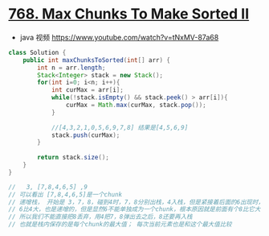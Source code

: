 # [768. Max Chunks To Make Sorted II](https://leetcode.com/problems/max-chunks-to-make-sorted-ii/)

* java 视频 https://www.youtube.com/watch?v=tNxMV-87a68

```java
class Solution {
    public int maxChunksToSorted(int[] arr) {
        int n = arr.length;
        Stack<Integer> stack = new Stack();
        for(int i=0; i<n; i++){
            int curMax = arr[i];
            while(!stack.isEmpty() && stack.peek() > arr[i]){
                curMax = Math.max(curMax, stack.pop());
            }
            
            //[4,3,2,1,0,5,6,9,7,8] 结果是[4,5,6,9]
            stack.push(curMax);
        } 
        
        return stack.size();
    }
}

//   3, [7,8,4,6,5] ,9
// 可以看出 [7,8,4,6,5]是一个chunk
// 递增栈， 开始是 3，7，8，碰到4时，7，8分别出栈，4入栈，但是紧接着后面的6出现时，
// 6比4大，也是递增的，但是显然6不能单独成为一个chunk，根本原因就是前面有个8比它大
// 所以我们不能直接把8丢弃，用4把7，8弹出去之后，8还要再入栈
// 也就是栈内保存的是每个chunk的最大值； 每次当前元素也是和这个最大值比较

```

